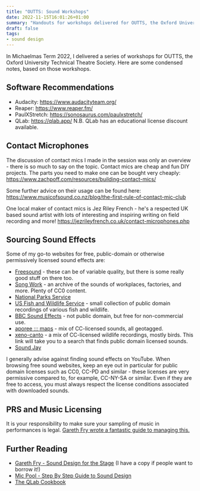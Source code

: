 ```yaml
---
title: "OUTTS: Sound Workshops"
date: 2022-11-15T16:01:26+01:00
summary: "Handouts for workshops delivered for OUTTS, the Oxford University Technical Theatre Society."
draft: false
tags:
- sound design
---
```


In Michaelmas Term 2022, I delivered a series of workshops for OUTTS, the Oxford University Technical Theatre Society. Here are some condensed notes, based on those workshops.

## Software Recommendations

- Audacity: https://www.audacityteam.org/
- Reaper: https://www.reaper.fm/
- PaulXStretch: https://sonosaurus.com/paulxstretch/ 
- QLab: https://qlab.app/ N.B. QLab has an educational license discount available.

## Contact Microphones

The discussion of contact mics I made in the session was only an overview - there is so much to say on the topic. Contact mics are cheap and fun DIY projects. The parts you need to make one can be bought very cheaply:
https://www.zachpoff.com/resources/building-contact-mics/

Some further advice on their usage can be found here:
https://www.musicofsound.co.nz/blog/the-first-rule-of-contact-mic-club

One local maker of contact mics is Jez Riley French - he's a respected UK based sound artist with lots of interesting and inspiring writing on field recording and more!
https://jezrileyfrench.co.uk/contact-microphones.php

## Sourcing Sound Effects

Some of my go-to websites for free, public-domain or otherwise permissively licensed sound effects are:
- [Freesound](https://freesound.org/) - these can be of variable quality, but there is some really good stuff on there too.
- [Song Work](https://songwork.org/) - an archive of the sounds of workplaces, factories, and more. Plenty of CC0 content.
- [National Parks Service](https://www.nps.gov/subjects/sound/gallery.htm)
- [US Fish and Wildlife Service](https://digitalmedia.fws.gov/digital/collection/audio/search/searchterm/audio%20clip/field/subjec/mode/exact/conn/and) - small collection of public domain recordings of various fish and wildlife.
- [BBC Sound Effects](https://sound-effects.bbcrewind.co.uk/) - not public domain, but free for non-commercial use.
- [aporee ::: maps](https://aporee.org/maps/) - mix of CC-licensed sounds, all geotagged.
- [xeno-canto](https://xeno-canto.org/explore?query=%20lic:%22pd%22) -  a mix of CC-licensed wildlife recordings, mostly birds. This link will take you to a search that finds public domain licensed sounds.
- [Sound Jay](https://www.soundjay.com)

I generally advise against finding sound effects on YouTube. When browsing free sound websites, keep an eye out in particular for public domain licenses such as CC0, CC-PD and similar - these licenses are very permissive compared to, for example, CC-NY-SA or similar. Even if they are free to access, you must always respect the license conditions associated with downloaded sounds.

## PRS and Music Licensing

It is your responsibility to make sure your sampling of music in performances is legal. [Gareth Fry wrote a fantastic guide to managing this.](https://static1.squarespace.com/static/54ef9609e4b057c8e72c6455/t/5ba185b9f950b7126096a545/1537312185976/Using+Copyrighted+Music+in+Theatre+2014+pdf.pdf )


## Further Reading

- [Gareth Fry - Sound Design for the Stage](http://www.garethfry.co.uk/sound-design-for-the-stage) (I have a copy if people want to borrow it!)
- [Mic Pool - Step By Step Guide to Sound Design](https://micpool.com/the-aural-imagination/step-by-step-guide-to-sound-design/)
- [The QLab Cookbook]( https://qlab.app/cookbook/)


